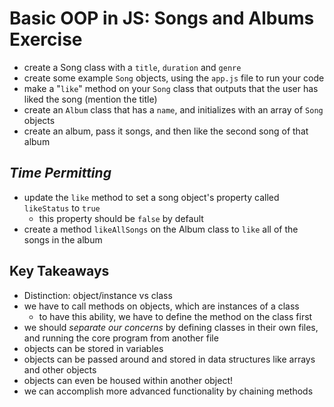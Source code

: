 # Basic OOP in JS: Songs and Albums Exercise

- create a Song class with a `title`, `duration` and `genre`
- create some example `Song` objects, using the `app.js` file to run your code
- make a "`like`" method on your `Song` class that outputs that the user has liked the song (mention the title)
- create an `Album` class that has a `name`, and initializes with an array of `Song` objects
- create an album, pass it songs, and then like the second song of that album

## _Time Permitting_

- update the `like` method to set a song object's property called `likeStatus` to `true`
  - this property should be `false` by default
- create a method `likeAllSongs` on the Album class to `like` all of the songs in the album

## Key Takeaways

- Distinction: object/instance vs class
- we have to call methods on objects, which are instances of a class
  - to have this ability, we have to define the method on the class first
- we should _separate our concerns_ by defining classes in their own files, and running the core program from another file
- objects can be stored in variables
- objects can be passed around and stored in data structures like arrays and other objects
- objects can even be housed within another object!
- we can accomplish more advanced functionality by chaining methods
